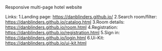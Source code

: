 Responsive multi-page hotel website

Links:
1.Landing page: https://danblinders.github.io/
2.Search room/filter: https://danblinders.github.io/catalog.html
3.Room details: https://danblinders.github.io/room.html
4.Registration: https://danblinders.github.io/registration.html
5.Sign in: https://danblinders.github.io/login.html
6.Ui-Kit: https://danblinders.github.io/ui-kit.html
